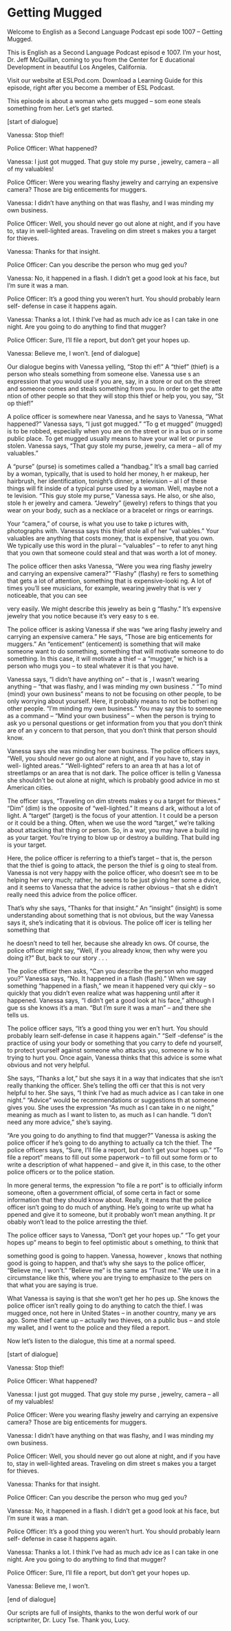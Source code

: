 # Getting Mugged

Welcome to English as a Second Language Podcast epi sode 1007 – Getting Mugged.

This is English as a Second Language Podcast episod e 1007. I’m your host, Dr. Jeff McQuillan, coming to you from the Center for E ducational Development in beautiful Los Angeles, California.

Visit our website at ESLPod.com. Download a Learning Guide for this episode, right after you become a member of ESL Podcast.

This episode is about a woman who gets mugged – som eone steals something from her. Let’s get started.

[start of dialogue]

Vanessa: Stop thief!

Police Officer: What happened?

Vanessa: I just got mugged. That guy stole my purse , jewelry, camera – all of my valuables!

Police Officer: Were you wearing flashy jewelry and  carrying an expensive camera? Those are big enticements for muggers.

Vanessa: I didn’t have anything on that was flashy,  and I was minding my own business.

Police Officer: Well, you should never go out alone  at night, and if you have to, stay in well-lighted areas. Traveling on dim street s makes you a target for thieves.

Vanessa: Thanks for that insight.

Police Officer: Can you describe the person who mug ged you?

Vanessa: No, it happened in a flash. I didn’t get a  good look at his face, but I’m sure it was a man.

Police Officer: It’s a good thing you weren’t hurt.  You should probably learn self- defense in case it happens again.

Vanessa: Thanks a lot. I think I’ve had as much adv ice as I can take in one night. Are you going to do anything to find that mugger?

Police Officer: Sure, I’ll file a report, but don’t  get your hopes up.

Vanessa: Believe me, I won’t. [end of dialogue]

Our dialogue begins with Vanessa yelling, “Stop thi ef!” A “thief” (thief) is a person who steals something from someone else. Vanessa use s an expression that you would use if you are, say, in a store or out on the  street and someone comes and steals something from you. In order to get the atte ntion of other people so that they will stop this thief or help you, you say, “St op thief!”

A police officer is somewhere near Vanessa, and he says to Vanessa, “What happened?” Vanessa says, “I just got mugged.” “To g et mugged” (mugged) is to be robbed, especially when you are on the street or  in a bus or in some public place. To get mugged usually means to have your wal let or purse stolen. Vanessa says, “That guy stole my purse, jewelry, ca mera – all of my valuables.”

A “purse” (purse) is sometimes called a “handbag.” It’s a small bag carried by a woman, typically, that is used to hold her money, h er makeup, her hairbrush, her identification, tonight’s dinner, a television – al l of these things will fit inside of a typical purse used by a woman. Well, maybe not a te levision. “This guy stole my purse,” Vanessa says. He also, or she also, stole h er jewelry and camera. “Jewelry” (jewelry) refers to things that you wear on your body, such as a necklace or a bracelet or rings or earrings.

Your “camera,” of course, is what you use to take p ictures with, photographs with. Vanessa says this thief stole all of her “val uables.” Your valuables are anything that costs money, that is expensive, that you own. We typically use this word in the plural – “valuables” – to refer to anyt hing that you own that someone could steal and that was worth a lot of money.

The police officer then asks Vanessa, “Were you wea ring flashy jewelry and carrying an expensive camera?” “Flashy” (flashy) re fers to something that gets a lot of attention, something that is expensive-looki ng. A lot of times you’ll see musicians, for example, wearing jewelry that is ver y noticeable, that you can see

very easily. We might describe this jewelry as bein g “flashy.” It’s expensive jewelry that you notice because it’s very easy to s ee.

The police officer is asking Vanessa if she was “we aring flashy jewelry and carrying an expensive camera.” He says, “Those are big enticements for muggers.” An “enticement” (enticement) is something  that will make someone want to do something, something that will motivate someone to do something. In this case, it will motivate a thief – a “mugger,” w hich is a person who mugs you – to steal whatever it is that you have.

Vanessa says, “I didn’t have anything on” – that is , I wasn’t wearing anything – “that was flashy, and I was minding my own business .” “To mind (mind) your own business” means to not be focusing on other people,  to be only worrying about yourself. Here, it probably means to not be botheri ng other people. “I’m minding my own business.” You may say this to someone as a command – “Mind your own business” – when the person is trying to ask yo u personal questions or get information from you that you don’t think are of an y concern to that person, that you don’t think that person should know.

Vanessa says she was minding her own business. The police officers says, “Well, you should never go out alone at night, and if you have to, stay in well- lighted areas.” “Well-lighted” refers to an area th at has a lot of streetlamps or an area that is not dark. The police officer is tellin g Vanessa she shouldn’t be out alone at night, which is probably good advice in mo st American cities.

The officer says, “Traveling on dim streets makes y ou a target for thieves.” “Dim” (dim) is the opposite of “well-lighted.” It means d ark, without a lot of light. A “target” (target) is the focus of your attention. I t could be a person or it could be a thing. Often, when we use the word “target,” we’re talking about attacking that thing or person. So, in a war, you may have a build ing as your target. You’re trying to blow up or destroy a building. That build ing is your target.

Here, the police officer is referring to a thief’s target – that is, the person that the thief is going to attack, the person the thief is g oing to steal from. Vanessa is not very happy with the police officer, who doesn’t see m to be helping her very much; rather, he seems to be just giving her some a dvice, and it seems to Vanessa that the advice is rather obvious – that sh e didn’t really need this advice from the police officer.

That’s why she says, “Thanks for that insight.” An “insight” (insight) is some understanding about something that is not obvious, but the way Vanessa says it, she’s indicating that it is obvious. The police off icer is telling her something that

he doesn’t need to tell her, because she already kn ows. Of course, the police officer might say, “Well, if you already know, then  why were you doing it?” But, back to our story . . .

The police officer then asks, “Can you describe the  person who mugged you?” Vanessa says, “No. It happened in a flash (flash).”  When we say something “happened in a flash,” we mean it happened very qui ckly – so quickly that you didn’t even realize what was happening until after it happened. Vanessa says, “I didn’t get a good look at his face,” although I gue ss she knows it’s a man. “But I’m sure it was a man” – and there she tells us.

The police officer says, “It’s a good thing you wer en’t hurt. You should probably learn self-defense in case it happens again.” “Self -defense” is the practice of using your body or something that you carry to defe nd yourself, to protect yourself against someone who attacks you, someone w ho is trying to hurt you. Once again, Vanessa thinks that this advice is some what obvious and not very helpful.

She says, “Thanks a lot,” but she says it in a way that indicates that she isn’t really thanking the officer. She’s telling the offi cer that this is not very helpful to her. She says, “I think I’ve had as much advice as I can take in one night.” “Advice” would be recommendations or suggestions th at someone gives you. She uses the expression “As much as I can take in o ne night,” meaning as much as I want to listen to, as much as I can handle. “I  don’t need any more advice,” she’s saying.

“Are you going to do anything to find that mugger?”  Vanessa is asking the police officer if he’s going to do anything to actually ca tch the thief. The police officers says, “Sure, I’ll file a report, but don’t get your  hopes up.” “To file a report” means to fill out some paperwork – to fill out some form or to write a description of what happened – and give it, in this case, to the other police officers or to the police station.

In more general terms, the expression “to file a re port” is to officially inform someone, often a government official, of some certa in fact or some information that they should know about. Really, it means that the police officer isn’t going to do much of anything. He’s going to write up what ha ppened and give it to someone, but it probably won’t mean anything. It pr obably won’t lead to the police arresting the thief.

The police officer says to Vanessa, “Don’t get your  hopes up.” “To get your hopes up” means to begin to feel optimistic about s omething, to think that

something good is going to happen. Vanessa, however , knows that nothing good is going to happen, and that’s why she says to the police officer, “Believe me, I won’t.” “Believe me” is the same as “Trust me.” We use it in a circumstance like this, where you are trying to emphasize to the pers on that what you are saying is true.

What Vanessa is saying is that she won’t get her ho pes up. She knows the police officer isn’t really going to do anything to catch the thief. I was mugged once, not here in United States – in another country, many ye ars ago. Some thief came up – actually two thieves, on a public bus – and stole  my wallet, and I went to the police and they filed a report.

Now let’s listen to the dialogue, this time at a normal speed.

[start of dialogue]

Vanessa: Stop thief!

Police Officer: What happened?

Vanessa: I just got mugged. That guy stole my purse , jewelry, camera – all of my valuables!

Police Officer: Were you wearing flashy jewelry and  carrying an expensive camera? Those are big enticements for muggers.

Vanessa: I didn’t have anything on that was flashy,  and I was minding my own business.

Police Officer: Well, you should never go out alone  at night, and if you have to, stay in well-lighted areas. Traveling on dim street s makes you a target for thieves.

Vanessa: Thanks for that insight.

Police Officer: Can you describe the person who mug ged you?

Vanessa: No, it happened in a flash. I didn’t get a  good look at his face, but I’m sure it was a man.

Police Officer: It’s a good thing you weren’t hurt.  You should probably learn self- defense in case it happens again.

 Vanessa: Thanks a lot. I think I’ve had as much adv ice as I can take in one night. Are you going to do anything to find that mugger?

Police Officer: Sure, I’ll file a report, but don’t  get your hopes up.

Vanessa: Believe me, I won’t.

[end of dialogue]

Our scripts are full of insights, thanks to the won derful work of our scriptwriter, Dr. Lucy Tse. Thank you, Lucy.



